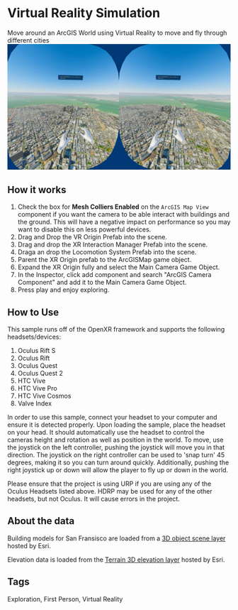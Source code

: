 # Virtual Reality Simulation

Move around an ArcGIS World using Virtual Reality to move and fly through different cities
![Image of Virtual Reality Simulation](VR.jpg)

## How it works

1. Check the box for **Mesh Colliers Enabled** on the `ArcGIS Map View` component if you want the camera to be able interact with buildings and the ground. This will have a negative impact on performance so you may want to disable this on less powerful devices.
2. Drag and Drop the VR Origin Prefab into the scene.
3. Drag and drop the XR Interaction Manager Prefab into the scene.
4. Draga an drop the Locomotion System Prefab into the scene.
5. Parent the XR Origin prefab to the ArcGISMap game object.
6. Expand the XR Origin fully and select the Main Camera Game Object.
7. In the Inspector, click add component and search "ArcGIS Camera Component" and add it to the Main Camera Game Object.
8. Press play and enjoy exploring.

## How to Use
This sample runs off of the OpenXR framework and supports the following headsets/devices:
1. Oculus Rift S
2. Oculus Rift
3. Oculus Quest
4. Oculus Quest 2
5. HTC Vive
6. HTC Vive Pro
6. HTC Vive Cosmos
7. Valve Index

In order to use this sample, connect your headset to your computer and ensure it is detected properly. Upon loading the sample, place the headset on your head. It should automatically use the headset to control the cameras height and rotation as well as position in the world. To move, use the joystick on the left controller, pushing the joystick will move you in that direction. The joystick on the right controller can be used to 'snap turn' 45 degrees, making it so you can turn around quickly. Additionally, pushing the right joystick up or down will allow the player to fly up or down in the world. 

Please ensure that the project is using URP if you are using any of the Oculus Headsets listed above. HDRP may be used for any of the other headsets, but not Oculus. It will cause errors in the project. 

## About the data

Building models for San Fransisco are loaded from a [3D object scene layer](https://tiles.arcgis.com/tiles/z2tnIkrLQ2BRzr6P/arcgis/rest/services/SanFrancisco_Bldgs/SceneServer) hosted by Esri.

Elevation data is loaded from the [Terrain 3D elevation layer](https://www.arcgis.com/home/item.html?id=7029fb60158543ad845c7e1527af11e4) hosted by Esri.

## Tags

Exploration, First Person, Virtual Reality